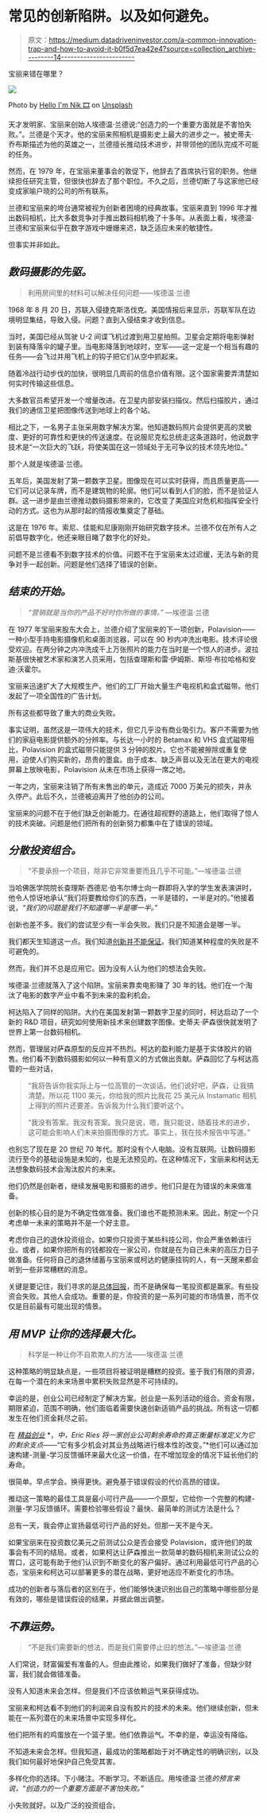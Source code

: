 # 常见的创新陷阱。以及如何避免。

> 原文：<https://medium.datadriveninvestor.com/a-common-innovation-trap-and-how-to-avoid-it-b0f5d7ea42e4?source=collection_archive---------14----------------------->

宝丽来错在哪里？

![](img/01217f5a0024ebb9f1e230369bc47095.png)

Photo by [Hello I'm Nik 🎞](https://unsplash.com/@helloimnik?utm_source=medium&utm_medium=referral) on [Unsplash](https://unsplash.com?utm_source=medium&utm_medium=referral)

天才发明家、宝丽来创始人埃德温·兰德说:“创造力的一个重要方面就是不害怕失败。”。兰德是个天才。他的宝丽来照相机是摄影史上最大的进步之一。被史蒂夫·乔布斯描述为他的英雄之一，兰德擅长推动技术进步，并带领他的团队完成不可能的任务。

然而，在 1979 年，在宝丽来董事会的敦促下，他辞去了首席执行官的职务。他继续担任研究主管，但很快也辞去了那个职位。不久之后，兰德切断了与这家他已经变成家喻户晓的公司的所有联系。

兰德和宝丽来的垮台通常被视为创新者困境的经典故事。宝丽来直到 1996 年才推出数码相机，比大多数竞争对手推出数码相机晚了十多年。从表面上看，埃德温·兰德和宝丽来似乎在数字游戏中姗姗来迟，缺乏适应未来的敏捷性。

但事实并非如此。

## ***数码摄影的先驱。***

> 利用房间里的材料可以解决任何问题——埃德温·兰德

1968 年 8 月 20 日，苏联入侵捷克斯洛伐克。美国情报后来显示，苏联军队在边境明显集结，导致入侵。问题？直到入侵结束才收到信息。

当时，美国已经从驾驶 U-2 间谍飞机过渡到用卫星拍照。卫星会定期将电影弹射到装有降落伞的罐子里。当电影降落到地球时，空军——这一定是一个相当有趣的任务——会飞过并用飞机上的钩子把它们从空中抓起来。

随着冷战行动步伐的加快，很明显几周前的信息价值有限。这个国家需要弄清楚如何实时传输这些信息。

大多数官员希望开发一个增量改进。在卫星内部安装扫描仪。然后扫描胶片，通过我们的通信卫星把图像传送到地球上的各个站。

相比之下，一名男子主张采用数字解决方案。他知道数码照片会提供更高的灵敏度、更好的可靠性和更快的传送速度。在说服尼克松总统走这条道路时，他说数字技术是“一次巨大的飞跃，将使美国在这一领域处于无可争议的技术领先地位。”

那个人就是埃德温·兰德。

五年后，美国发射了第一颗数字卫星。图像现在可以实时获得，而且质量更高——它们可以记录车牌，而不是建筑物的轮廓。他们可以看到人们的脸，而不是验证人群。这一进步是由兰德推动数码摄影带来的，它改变了美国应对危机和指挥安全行动的方式。这也为从那时起的情报收集奠定了基础。

这是在 1976 年。索尼、佳能和尼康刚刚开始研究数字技术。兰德不仅在所有人之前倡导数字化，他还亲眼目睹了数字化的好处。

问题不是兰德看不到数字技术的价值。问题不在于宝丽来太过迟缓，无法与新的竞争对手一起创新。问题是他们选择了错误的创新。

## ***结束的开始。***

> *“营销就是当你的产品不好时你所做的事情。”* —埃德温·兰德

在 1977 年宝丽来股东大会上，兰德介绍了宝丽来的下一项创新，Polavision——一种小型手持电影摄像机和桌面浏览器，可以在 90 秒内冲洗出电影。技术评论很受欢迎。在两分钟之内冲洗成千上万张照片的能力在当时是一个惊人的进步。波拉斯基很快被艺术家和演艺人员采用，包括查理斯和雷·伊姆斯、斯坦·布拉哈格和安迪·沃霍尔。

宝丽来迅速扩大了大规模生产。他们的工厂开始大量生产电视机和盒式磁带。他们发起了一项全国性的广告计划。

所有这些都导致了重大的商业失败。

事实证明，虽然这是一项伟大的技术，但它几乎没有商业吸引力。客户不需要为他们的家庭电影提供额外的分辨率。与长达一小时的 Betamax 和 VHS 盒式磁带相比，Polavision 的盒式磁带只能提供 3 分钟的胶片。它也不能被擦除或重复使用，迫使人们购买新的，昂贵的墨盒。由于成本、缺乏声音以及无法在更大的电视屏幕上放映电影，Polavision 从未在市场上获得一席之地。

一年之内，宝丽来注销了所有未售出的单元，造成近 7000 万美元的损失，并永久停产。此后不久，兰德被迫离开了他创办的公司。

宝丽来的问题不在于他们缺乏创新能力。在通往超视野的道路上，他们取得了惊人的技术突破。问题是他们把所有的创新努力都集中在了错误的领域。

## ***分散投资组合。***

> “不要承担一个项目，除非它非常重要而且几乎不可能。”—埃德温·兰德

当哈佛医学院院长查理斯·西德尼·伯韦尔博士向一群即将入学的学生发表演讲时，他令人惊讶地承认“我们将要教给你们的东西，一半是错的，一半是对的。”他接着说，*“我们的问题是我们不知道哪一半是哪一半。”*

创新也差不多。我们的尝试至少有一半会失败。我们只是不知道会是哪一半。

我们都天生知道这一点。我们知道[创新并不能保证](https://jswilder16.medium.com/why-youre-struggling-with-innovation-and-how-to-get-better-533f5219c3e5)。我们知道某种程度的失败是不可避免的。

然而，我们并不总是应用它。因为没有人认为他们的想法会失败。

埃德温·兰德就落入了这个陷阱。宝丽来靠卖电影赚了 30 年的钱。他们在一个淘汰了电影的数字产业中看不到未来的盈利机会。

柯达陷入了同样的陷阱。大约在美国发射第一颗数字卫星的同时，柯达启动了一个新的 R&D 项目，研究如何使用新技术来创建数字图像。史蒂夫·萨森很快就发明了世界上第一台数码相机。

然而，管理层对萨森原型的反应并不热烈。柯达的盈利能力是基于实体胶片的销售。他们看不到数码摄影如何以一种有意义的方式做出贡献。萨森回忆了与柯达高管的一些对话，

> “我将告诉你我实际上与一位高管的一次谈话。他们说好吧，萨森，让我搞清楚。所以花 1100 美元，你给我的照片比我花 25 美元从 Instamatic 相机上得到的照片还要差。告诉我为什么我们要听这个。
> 
> “我没有答案。我没有答案。我只是说，嗯，我只能说，随着技术的进步，这可能会影响人们未来拍摄图像的方式。事实上，我在技术报告中写道。”

也别忘了现在是 20 世纪 70 年代。那时没有个人电脑。没有互联网。让数码摄影流行至今的基础设施是未知的，也是无法预见的。在这种情况下，宝丽来和柯达无法想象数码技术会淘汰胶片的未来。

他们仍然是创新者，继续发展电影和摄影的进步。他们只是在为错误的未来做准备。

创新的核心目的是为不确定性做准备。我们谁也不能预测未来。因此，制定一个只考虑单一未来的策略并不是一个好主意。

考虑你自己的退休投资组合。如果你只投资于某些科技公司，你会严重依赖该行业。或者，如果你把所有的钱都投在一家公司，你就是在为自己未来的高压力日子做准备。任何将自己的退休储蓄与宝丽来或柯达的健康挂钩的人，有一天醒来都会听到一些非常糟糕的消息。

关键是要记住，我们寻求的是[总体回报](https://medium.com/curious/7-ways-to-be-an-innovative-leader-9c0f0e5bb4f7)，而不是确保每一笔投资都是赢家。有些投资会失败。其他人会成功。重要的是，你投资的是一系列可能的市场情景，而不仅仅是目前最有可能出现的情景。

## ***用 MVP 让你的选择最大化。***

> 科学是一种让你不自欺欺人的方法——埃德温·兰德

这种策略的明显缺点是，一些项目将被证明是糟糕的投资。鉴于我们有限的资源，在每一个潜在的未来场景中累积失败显然是不可持续的。

幸运的是，创业公司已经制定了解决方案。创业是一系列活动的组合。资金有限，期限紧迫，范围不明确，他们面临着需要快速创新适销产品的挑战。所有这一切都发生在他们资金耗尽之前。

在 [*精益创业*](https://www.amazon.com/Lean-Startup-Entrepreneurs-Continuous-Innovation/dp/0307887898) *，*中，Eric Ries 将一家创业公司剩余寿命的真正衡量标准定义为它的剩余支点——*“它有多少机会对其业务战略进行根本性的改变。”*他们可以通过加速构建-测量-学习反馈循环来最大化这一价值，在不增加现金的情况下延长他们的寿命。

很简单。早点学会。换得更快。避免基于错误假设的代价高昂的错误。

推动这一策略的最佳工具是最小可行产品——一个原型，它给你一个完整的构建-测量-学习反馈循环。需要检验哪些假设？最快、最简单的测试方法是什么？

总有一天，我会停止宣扬最低可行产品的好处。但那一天不是今天。

如果宝丽来在投资数亿美元之前测试公众是否会接受 Polavision，或许他们的故事会有不同的结局。或者，如果柯达让萨森推出一款简单的数码相机来测试公众的胃口，这可能有助于他们认识到不断变化的客户偏好。通过利用最低可行产品的心态，宝丽来和柯达可以部署更多的潜在战略，更好地适应不断变化的市场。

成功的创新者与落后者的区别在于，他们能够快速识别出自己的策略中哪些部分是有效的，哪些是错误假设的结果，并据此做出调整。

## ***不靠运势。***

> “不是我们需要新的想法，而是我们需要停止旧的想法。”—埃德温·兰德

人们常说，财富偏爱有准备的人。但由此推论，如果我们做好了准备，但缺少财富，我们就会做错准备。

没有人知道未来会怎样。但是我们不应该依赖运气来获得成功。

宝丽来和柯达看不到他们的利润来自没有胶片的技术的未来。他们继续创新，但未能在一系列潜在的未来场景中实现多样化。

他们把所有的鸡蛋放在一个篮子里。他们依靠运气。不幸的是，幸运没有降临。

不知道未来会怎样。但我知道，最成功的策略都始于对不确定性的明确识别，以及我们如何最好地保护自己免受其害。

多样化你的选择。下小赌注。不断学习。不断适应。用埃德温·兰德*的预言来说，“创造力的一个重要方面是不害怕失败。”*

小失败就好。以及广泛的投资组合。